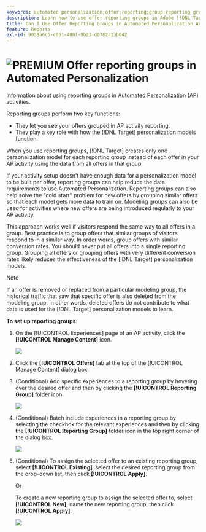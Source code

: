 ```yaml
---
keywords: automated personalization;offer;reporting;group;reporting group
description: Learn how to use offer reporting groups in Adobe [!DNL Target] Automated Personalization activities. Using reporting groups, [!DNL Target] creates only one personalization model for each reporting group.
title: Can I Use Offer Reporting Groups in Automated Personalization Activities?
feature: Reports
exl-id: 9058a6c5-c651-480f-9b23-d0782a13b042
---
```

# ![PREMIUM](/help/assets/premium.png) Offer reporting groups in Automated Personalization

Information about using reporting groups in [Automated Personalization](/help/c-activities/t-automated-personalization/automated-personalization.md) (AP) activities.

Reporting groups perform two key functions:

* They let you see your offers grouped in AP activity reporting. 
* They play a key role with how the [!DNL Target] personalization models function.

When you use reporting groups, [!DNL Target] creates only one personalization model for each reporting group instead of each offer in your AP activity using the data from all offers in that group.

If your activity setup doesn't have enough data for a personalization model to be built per offer, reporting groups can help reduce the data requirements to use Automated Personalization. Reporting groups can also help solve the "cold start" problem for new offers by grouping similar offers so that each model gets more data to train on. Modeling groups can also be used for activities where new offers are being introduced regularly to your AP activity.

This approach works well if visitors respond the same way to all offers in a group. Best practice is to group offers that similar groups of visitors respond to in a similar way. In order words, group offers with similar conversion rates. You should never put all offers into a single reporting group. Grouping all offers or grouping offers with very different conversion rates likely reduces the effectiveness of the [!DNL Target] personalization models.

>[!NOTE]
>
>If an offer is removed or replaced from a particular modeling group, the historical traffic that saw that specific offer is also deleted from the modeling group. In other words, deleted offers do not contribute to what data is used for the [!DNL Target] personalization models to learn.

**To set up reporting groups:**

1. On the [!UICONTROL Experiences] page of an AP activity, click the **[!UICONTROL Manage Content]** icon.

   ![](assets/ap_manage_content.png)

1. Click the **[!UICONTROL Offers]** tab at the top of the [!UICONTROL Manage Content] dialog box. 
1. (Conditional) Add specific experiences to a reporting group by hovering over the desired offer and then by clicking the **[!UICONTROL Reporting Group]** folder icon.

   ![](assets/ap_manage_content_2.png)

1. (Conditional) Batch include experiences in a reporting group by selecting the checkbox for the relevant experiences and then by clicking the **[!UICONTROL Reporting Group]** folder icon in the top right corner of the dialog box.

   ![](assets/ap_manage_content_3.png)

1. (Conditional) To assign the selected offer to an existing reporting group, select **[!UICONTROL Existing]**, select the desired reporting group from the drop-down list, then click **[!UICONTROL Apply]**.

   Or

   To create a new reporting group to assign the selected offer to, select **[!UICONTROL New]**, name the new reporting group, then click **[!UICONTROL Apply]**.

   ![](assets/ap_reporting_groups.png)
